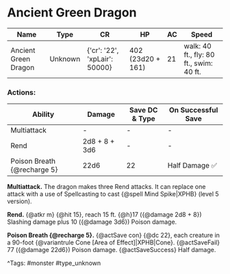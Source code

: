 # Ancient Green Dragon

| Name | Type | CR | HP | AC | Speed |
|------|------|----|----|----|-------|
| Ancient Green Dragon | Unknown | {'cr': '22', 'xpLair': 50000} | 402 (23d20 + 161) | 21 | walk: 40 ft., fly: 80 ft., swim: 40 ft. |

### Actions:

| Ability | Damage | Save DC & Type | On Successful Save |
|---------|--------|----------------|--------------------|
| Multiattack | - | - | - |
| Rend | 2d8 + 8 + 3d6 | - | - |
| Poison Breath {@recharge 5} | 22d6 | 22 | Half Damage ✅ |


**Multiattack.** The dragon makes three Rend attacks. It can replace one attack with a use of Spellcasting to cast {@spell Mind Spike|XPHB} (level 5 version).

**Rend.** {@atkr m} {@hit 15}, reach 15 ft. {@h}17 ({@damage 2d8 + 8}) Slashing damage plus 10 ({@damage 3d6}) Poison damage.

**Poison Breath {@recharge 5}.** {@actSave con} {@dc 22}, each creature in a 90-foot {@variantrule Cone [Area of Effect]|XPHB|Cone}. {@actSaveFail} 77 ({@damage 22d6}) Poison damage. {@actSaveSuccess} Half damage.

^Tags: #monster #type_unknown